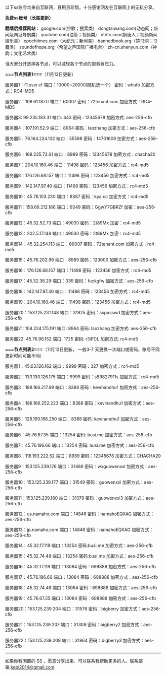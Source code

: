 以下ss账号均来自互联网，且用且珍惜，十分感谢网友在互联网上的无私分享。

**免费ss账号（长期更新）**

**翻墙后推荐网站：** google.com(谷歌；搜索类） dongtaiwang.com(动态网；新闻及网址导航类）  youtube.com(油管；视频类）  ntdtv.com(新唐人；视频新闻娱乐类）    epochtimes.com（大纪元；新闻类）   bannedbook.org（禁书网；书籍类）   soundofhope.org（希望之声国际广播电台）
    zh-cn.shenyun.com（神韵；文化艺术类）

请大家分开选择各节点，可以减轻各个节点的服务器压力。

**===节点列表1===**（11月12日更新）

服务器1：f1.sser.cf
端口：10000~20000(随机选一个）
密码：whufo
加密方式：RC4-MD5

服务器2：108.61.187.0
端口：60007
密码：72tenant.com
加密方式：RC4-MD5


服务器3:  99.235.183.31
端口:  443
密码 : 12345678
加密方式: aes-256-cfb


服务器4：107.191.52.9
端口：8964
密码：laozhang
加密方式：aes-256-cfb


服务器5：76.164.224.102
端口：55598
密码：14701609
加密方式：aes-256-cfb


服务器6：168.235.72.61
端口：8989
密码：12345678
加密方式：chacha20

服务器7：204.10.160.46
端口：11498
密码：123456
加密方式：rc4-md5

服务器8：176.126.68.157
端口：11498
密码：123456
加密方式：rc4-md5

服务器9：142.147.97.40
端口：11498
密码：123456
加密方式：rc4-md5


服务器10：45.76.103.230
端口：8387
密码：kya.cc
加密方式：rc4-md5



服务器11：158.69.212.186
端口：9049
密码：GgwY7GBRZf
加密：aes-256-cfb

服务器12：45.32.52.73
端口：49030
密码：2t89Mx
加密：rc4-md5

服务器12：202.5.17.148
端口：49030
密码：2t89Mx
加密：rc4-md5

服务器14：45.32.254.113
端口：60007
密码：72tenant.com
加密方式：rc4-md5

服务器15：45.76.202.99
端口：8989
密码：123000
加密方式：aes-256-cfb


服务器16：176.126.68.157
端口：11498 
密码：123456
加密方式：rc4-md5

服务器17：45.32.38.29
端口：339
密码：fuckgfw
加密方式：aes-256-cfb

服务器18：142.147.97.40
端口：11498
密码：123456
加密方式：rc4-md5

服务器19：204.10.160.46
端口：11498
密码：123456
加密方式：rc4-md5

服务器20：153.125.231.148
端口：31925
密码：sspasswd
加密方式：aes-256-cfb

服务器21: 104.224.175.191 
端口: 8964
密码: laozhang
加密方式: aes-256-cfb

服务器22: 45.76.98.152
端口: 1725
密码: r3iPDL
加密方式: rc4-md5




**===节点列表2===**（11月12日更新， 一般3-7 天更换一次端口或密码，账号不同更新时间可能不同）

服务器1：45.63.126.162  端口：9999  密码：327   加密方式：rc4-md5

服务器2：133.130.126.175  端口：9999  密码：s89827911s   加密方式：rc4-md5

服务器3：188.166.217.69  端口：8388  密码：kevinandhu1   加密方式：aes-256-cfb

服务器4：188.166.252.223 端口：8388  密码：kevinandhu1   加密方式：aes-256-cfb

服务器5：128.199.168.250 端口：8388  密码: kevinandhu1  加密方式：aes-256-cfb

服务器6：45.76.67.35  端口：13254  密码:	busi.me 加密方式：aes-256-cfb

服务器7：45.76.196.66  端口：13254  密码:	busi.me 加密方式：aes-256-cfb

服务器8：118.193.222.52  端口：8989  密码：12345678  加密方式：CHACHA20

服务器9：153.125.239.176  端口：31486  密码：wxguowenxxl  加密方式：aes-256-cfb

服务器10：153.125.239.177  端口：31549  密码：guowenxxl  加密方式：aes-256-cfb

服务器11：153.125.239.180  端口：31079  密码：guowenxxl3  加密方式：aes-256-cfb

服务器12：us.namaho.com  端口：14846  密码：namahoEQXAG  加密方式：aes-256-cfb

服务器13：jp.namaho.com  端口：14846  密码：namahoEQXAG  加密方式：aes-256-cfb

服务器14：45.32.17.119  端口：13254  密码:busi.me 加密方式：aes-256-cfb

服务器15：45.32.74.48  端口：13254  密码:busi.me 加密方式：aes-256-cfb

服务器16：45.32.17.119 端口：13084 密码：698888 加密方式：aes-256-cfb

服务器17：45.76.196.66 端口：13084 密码：698888 加密方式：aes-256-cfb

服务器18：45.32.74.48 端口：13084 密码：698888 加密方式：aes-256-cfb

服务器19：45.76.67.35 端口：13084 密码：698888 加密方式：aes-256-cfb

服务器20：153.125.239.204  端口：31576  密码：bigberry  加密方式：aes-256-cfb

服务器21：153.125.239.207  端口：31309  密码：bigberry2  加密方式：aes-256-cfb

服务器22：153.125.239.208  端口：31864  密码：bigberry3  加密方式：aes-256-cfb





***


如果你有闲置的 SS ，愿意分享出来，可以联系我帮助更多的人。联系邮箱:kebi2014@gmail.com



